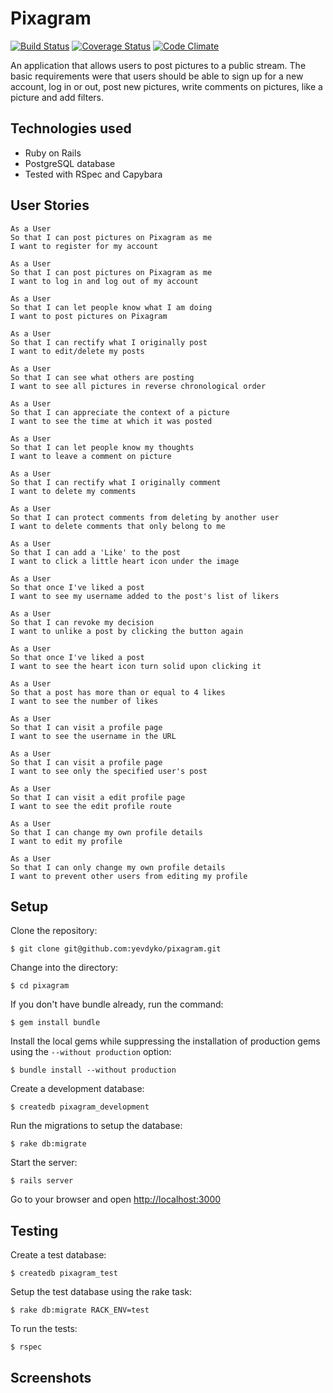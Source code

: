 # Pixagram

[![Build Status](https://travis-ci.org/yevdyko/pixagram.svg?branch=master)](https://travis-ci.org/yevdyko/pixagram)  [![Coverage Status](https://coveralls.io/repos/github/yevdyko/pixagram/badge.svg?branch=master)](https://coveralls.io/github/yevdyko/pixagram?branch=master)  [![Code Climate](https://codeclimate.com/github/yevdyko/pixagram/badges/gpa.svg)](https://codeclimate.com/github/yevdyko/pixagram)

An application that allows users to post pictures to a public stream. The basic requirements were that users should be able to sign up for a new account, log in or out, post new pictures, write comments on pictures, like a picture and add filters.

## Technologies used

- Ruby on Rails
- PostgreSQL database
- Tested with RSpec and Capybara

## User Stories

```
As a User
So that I can post pictures on Pixagram as me
I want to register for my account

As a User
So that I can post pictures on Pixagram as me
I want to log in and log out of my account

As a User
So that I can let people know what I am doing
I want to post pictures on Pixagram

As a User
So that I can rectify what I originally post
I want to edit/delete my posts

As a User
So that I can see what others are posting
I want to see all pictures in reverse chronological order

As a User
So that I can appreciate the context of a picture
I want to see the time at which it was posted

As a User
So that I can let people know my thoughts
I want to leave a comment on picture

As a User
So that I can rectify what I originally comment
I want to delete my comments

As a User
So that I can protect comments from deleting by another user
I want to delete comments that only belong to me

As a User
So that I can add a 'Like' to the post
I want to click a little heart icon under the image

As a User
So that once I've liked a post
I want to see my username added to the post's list of likers

As a User
So that I can revoke my decision
I want to unlike a post by clicking the button again

As a User
So that once I've liked a post
I want to see the heart icon turn solid upon clicking it

As a User
So that a post has more than or equal to 4 likes
I want to see the number of likes

As a User
So that I can visit a profile page
I want to see the username in the URL

As a User
So that I can visit a profile page
I want to see only the specified user's post

As a User
So that I can visit a edit profile page
I want to see the edit profile route

As a User
So that I can change my own profile details
I want to edit my profile

As a User
So that I can only change my own profile details
I want to prevent other users from editing my profile
```

## Setup

Clone the repository:

    $ git clone git@github.com:yevdyko/pixagram.git

Change into the directory:

    $ cd pixagram

If you don't have bundle already, run the command:

    $ gem install bundle

Install the local gems while suppressing the installation of production gems using the `--without production` option:

    $ bundle install --without production

Create a development database:

    $ createdb pixagram_development

Run the migrations to setup the database:

    $ rake db:migrate

Start the server:

    $ rails server

Go to your browser and open [http://localhost:3000](http://localhost:3000)

## Testing

Create a test database:

    $ createdb pixagram_test

Setup the test database using the rake task:

    $ rake db:migrate RACK_ENV=test

To run the tests:

    $ rspec

## Screenshots
